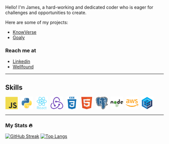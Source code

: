 Hello! I'm James, a hard-working and dedicated coder who is eager for challenges and opportunities to create.

 Here are some of my projects:
 * [KnowVerse](https://knowverse.onrender.com/)
 * [Goaly](https://goaly.onrender.com/)


### Reach me at 
* [Linkedin](https://www.linkedin.com/in/james-hernandez-76191623a/)
* [Wellfound](https://wellfound.com/u/james-hernandez-15)

***
## Skills

<div>
  <img src="https://github.com/devicons/devicon/blob/master/icons/javascript/javascript-original.svg" title="Java" alt="Java" width="40" height="40"/>&nbsp;
  <img src="https://github.com/devicons/devicon/blob/master/icons/python/python-original.svg" title="Spring" alt="Spring" width="40" height="40"/>&nbsp;
  <img src="https://github.com/devicons/devicon/blob/master/icons/react/react-original-wordmark.svg" title="React" alt="React" width="40" height="40"/>&nbsp;
  <img src="https://github.com/devicons/devicon/blob/master/icons/redux/redux-original.svg" title="Redux" alt="Redux " width="40" height="40"/>&nbsp;
  <img src="https://github.com/devicons/devicon/blob/master/icons/css3/css3-plain-wordmark.svg"  title="CSS3" alt="CSS" width="40" height="40"/>&nbsp;
  <img src="https://github.com/devicons/devicon/blob/master/icons/html5/html5-original.svg" title="HTML5" alt="HTML" width="40" height="40"/>&nbsp;
  <img src="https://github.com/devicons/devicon/blob/master/icons/postgresql/postgresql-original.svg" title="Material UI" alt="Material UI" width="40" height="40"/>&nbsp;
  <img src="https://github.com/devicons/devicon/blob/master/icons/nodejs/nodejs-original-wordmark.svg" title="NodeJS" alt="NodeJS" width="40" height="40"/>&nbsp;
  <img src="https://github.com/devicons/devicon/blob/master/icons/amazonwebservices/amazonwebservices-plain-wordmark.svg" title="AWS" alt="AWS" width="40" height="40"/>&nbsp;
  <img src="https://github.com/devicons/devicon/blob/master/icons/sequelize/sequelize-original.svg" title="Git" **alt="Git" width="40" height="40"/>
</div>

***
###  My Stats :fire:

[![GitHub Streak](http://github-readme-streak-stats.herokuapp.com?user=james-hernandez-tl&theme=dark&background=000000)](https://git.io/streak-stats)
[![Top Langs](https://github-readme-stats.vercel.app/api/top-langs/?username=james-hernandez-tl&layout=compact&theme=vision-friendly-dark)](https://github.com/anuraghazra/github-readme-stats)

<!--


**ihavenoide/ihavenoide** is a ✨ _special_ ✨ repository because its `README.md` (this file) appears on your GitHub profile.

Here are some ideas to get you started:

- 🔭 I’m currently working on ...
- 🌱 I’m currently learning ...
- 👯 I’m looking to collaborate on ...
- 🤔 I’m looking for help with ...
- 💬 Ask me about ...
- 📫 How to reach me: ...
- 😄 Pronouns: ...
- ⚡ Fun fact: ...
-->
